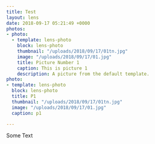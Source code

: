 ```yaml
---
title: Test
layout: lens
date: 2018-09-17 05:21:49 +0000
photos:
- photo:
  - template: lens-photo
    block: lens-photo
    thumbnail: "/uploads/2018/09/17/01tn.jpg"
    image: "/uploads/2018/09/17/01.jpg"
    title: Picture Number 1
    caption: This is picture 1
    description: A picture from the default template.
photo:
- template: lens-photo
  block: lens-photo
  title: P1
  thumbnail: "/uploads/2018/09/17/01tn.jpg"
  image: "/uploads/2018/09/17/01.jpg"
  caption: p1

---
```

Some Text